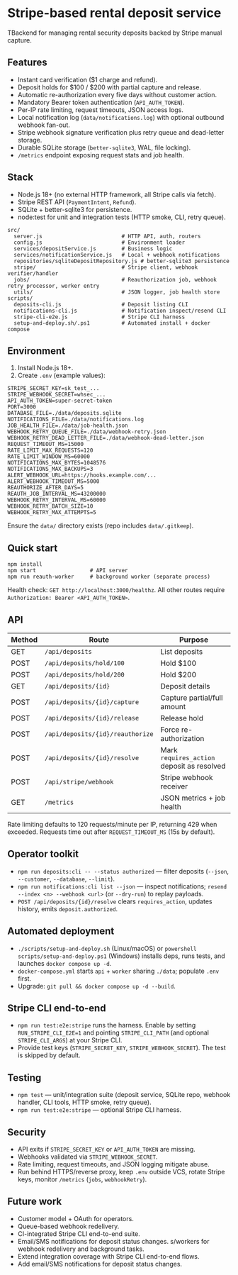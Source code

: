 ﻿# Stripe-based rental deposit service
TBackend for managing rental security deposits backed by Stripe manual capture.

## Features

- Instant card verification ($1 charge and refund).
- Deposit holds for $100 / $200 with partial capture and release.
- Automatic re-authorization every five days without customer action.
- Mandatory Bearer token authentication (`API_AUTH_TOKEN`).
- Per-IP rate limiting, request timeouts, JSON access logs.
- Local notification log (`data/notifications.log`) with optional outbound webhook fan-out.
- Stripe webhook signature verification plus retry queue and dead-letter storage.
- Durable SQLite storage (`better-sqlite3`, WAL, file locking).
- `/metrics` endpoint exposing request stats and job health.

## Stack

- Node.js 18+ (no external HTTP framework, all Stripe calls via fetch).
- Stripe REST API (`PaymentIntent`, `Refund`).
- SQLite + better-sqlite3 for persistence.
- node:test for unit and integration tests (HTTP smoke, CLI, retry queue).

```
src/
  server.js                         # HTTP API, auth, routers
  config.js                         # Environment loader
  services/depositService.js        # Business logic
  services/notificationService.js   # Local + webhook notifications
  repositories/sqliteDepositRepository.js # better-sqlite3 persistence
  stripe/                           # Stripe client, webhook verifier/handler
  jobs/                             # Reauthorization job, webhook retry processor, worker entry
  utils/                            # JSON logger, job health store
scripts/
  deposits-cli.js                   # Deposit listing CLI
  notifications-cli.js              # Notification inspect/resend CLI
  stripe-cli-e2e.js                 # Stripe CLI harness
  setup-and-deploy.sh/.ps1          # Automated install + docker compose
```

## Environment

1. Install Node.js 18+.
2. Create `.env` (example values):

```
STRIPE_SECRET_KEY=sk_test_...
STRIPE_WEBHOOK_SECRET=whsec_...
API_AUTH_TOKEN=super-secret-token
PORT=3000
DATABASE_FILE=./data/deposits.sqlite
NOTIFICATIONS_FILE=./data/notifications.log
JOB_HEALTH_FILE=./data/job-health.json
WEBHOOK_RETRY_QUEUE_FILE=./data/webhook-retry.json
WEBHOOK_RETRY_DEAD_LETTER_FILE=./data/webhook-dead-letter.json
REQUEST_TIMEOUT_MS=15000
RATE_LIMIT_MAX_REQUESTS=120
RATE_LIMIT_WINDOW_MS=60000
NOTIFICATIONS_MAX_BYTES=1048576
NOTIFICATIONS_MAX_BACKUPS=3
ALERT_WEBHOOK_URL=https://hooks.example.com/...
ALERT_WEBHOOK_TIMEOUT_MS=5000
REAUTHORIZE_AFTER_DAYS=5
REAUTH_JOB_INTERVAL_MS=43200000
WEBHOOK_RETRY_INTERVAL_MS=60000
WEBHOOK_RETRY_BATCH_SIZE=10
WEBHOOK_RETRY_MAX_ATTEMPTS=5
```

Ensure the `data/` directory exists (repo includes `data/.gitkeep`).

## Quick start

```
npm install
npm start                 # API server
npm run reauth-worker     # background worker (separate process)
```

Health check: `GET http://localhost:3000/healthz`. All other routes require `Authorization: Bearer <API_AUTH_TOKEN>`.

## API

| Method | Route | Purpose |
|--------|-------|---------|
| GET    | `/api/deposits`               | List deposits |
| POST   | `/api/deposits/hold/100`      | Hold $100 |
| POST   | `/api/deposits/hold/200`      | Hold $200 |
| GET    | `/api/deposits/{id}`          | Deposit details |
| POST   | `/api/deposits/{id}/capture`  | Capture partial/full amount |
| POST   | `/api/deposits/{id}/release`  | Release hold |
| POST   | `/api/deposits/{id}/reauthorize` | Force re-authorization |
| POST   | `/api/deposits/{id}/resolve`  | Mark `requires_action` deposit as resolved |
| POST   | `/api/stripe/webhook`         | Stripe webhook receiver |
| GET    | `/metrics`                    | JSON metrics + job health |

Rate limiting defaults to 120 requests/minute per IP, returning 429 when exceeded. Requests time out after `REQUEST_TIMEOUT_MS` (15s by default).

## Operator toolkit

- `npm run deposits:cli -- --status authorized` — filter deposits (`--json`, `--customer`, `--database`, `--limit`).
- `npm run notifications:cli list --json` — inspect notifications; `resend --index <n> --webhook <url>` (or `--dry-run`) to replay payloads.
- `POST /api/deposits/{id}/resolve` clears `requires_action`, updates history, emits `deposit.authorized`.

## Automated deployment

- `./scripts/setup-and-deploy.sh` (Linux/macOS) or `powershell scripts/setup-and-deploy.ps1` (Windows) installs deps, runs tests, and launches `docker compose up -d`.
- `docker-compose.yml` starts `api` + `worker` sharing `./data`; populate `.env` first.
- Upgrade: `git pull && docker compose up -d --build`.

## Stripe CLI end-to-end

- `npm run test:e2e:stripe` runs the harness. Enable by setting `RUN_STRIPE_CLI_E2E=1` and pointing `STRIPE_CLI_PATH` (and optional `STRIPE_CLI_ARGS`) at your Stripe CLI.
- Provide test keys (`STRIPE_SECRET_KEY`, `STRIPE_WEBHOOK_SECRET`). The test is skipped by default.

## Testing

- `npm test` — unit/integration suite (deposit service, SQLite repo, webhook handler, CLI tools, HTTP smoke, retry queue).
- `npm run test:e2e:stripe` — optional Stripe CLI harness.

## Security

- API exits if `STRIPE_SECRET_KEY` or `API_AUTH_TOKEN` are missing.
- Webhooks validated via `STRIPE_WEBHOOK_SECRET`.
- Rate limiting, request timeouts, and JSON logging mitigate abuse.
- Run behind HTTPS/reverse proxy, keep `.env` outside VCS, rotate Stripe keys, monitor `/metrics` (`jobs`, `webhookRetry`).

## Future work

- Customer model + OAuth for operators.
- Queue-based webhook redelivery.
- CI-integrated Stripe CLI end-to-end suite.
- Email/SMS notifications for deposit status changes.
s/workers for webhook redelivery and background tasks.
- Extend integration coverage with Stripe CLI end-to-end flows.
- Add email/SMS notifications for deposit status changes.




